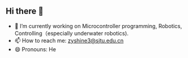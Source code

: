 ## Hi there 👋
- 🔭 I’m currently working on Microcontroller programming, Robotics, Controlling（especially underwater robotics).
- 📫 How to reach me: zyshine3@sjtu.edu.cn
- 😄 Pronouns: He


<!--
**caneatonly/caneatonly** is a ✨ _special_ ✨ repository because its `README.md` (this file) appears on your GitHub profile.

Here are some ideas to get you started:

- 🔭 I’m currently working on ...
- 🌱 I’m currently learning ...
- 👯 I’m looking to collaborate on ...
- 🤔 I’m looking for help with ...
- 💬 Ask me about ...
- 📫 How to reach me: ...
- 😄 Pronouns: ...
- ⚡ Fun fact: ...
-->
